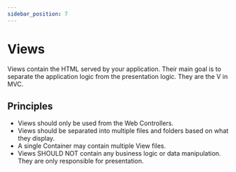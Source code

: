 ```yaml
---
sidebar_position: 7
---
```


# Views

Views contain the HTML served by your application. Their main goal is to separate the application logic from the presentation logic. They are the V in MVC.

## Principles

- Views should only be used from the Web Controllers.
- Views should be separated into multiple files and folders based on what they display.
- A single Container may contain multiple View files.
- Views SHOULD NOT contain any business logic or data manipulation. They are only responsible for presentation.
